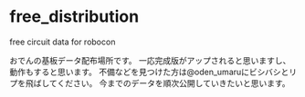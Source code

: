 # free_distribution
free circuit data for robocon

おでんの基板データ配布場所です。
一応完成版がアップされると思いますし、動作もすると思います。
不備などを見つけた方は@oden_umaruにビシバシとリプを飛ばしてください。
今までのデータを順次公開していきたいと思います。
